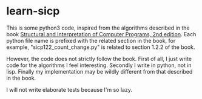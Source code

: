 # learn-sicp

This is some python3 code, inspired from the algorithms described in the book [Structural and Interpretation of Computer Programs, 2nd edition](https://mitpress.mit.edu/sites/default/files/sicp/full-text/book/book-Z-H-4.html#%_toc_start). Each python file name is prefixed with the related section in the book, for example, "sicp122_count_change.py" is related to section 1.2.2 of the book.

However, the code does not strictly follow the book. First of all, I just write code for the algorithms I feel interesting. Secondly I write in python, not in lisp. Finally my implementation may be wildly different from that described in the book.

I will not write elaborate tests because I'm so lazy.
